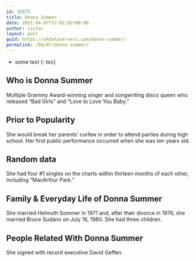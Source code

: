 ```yaml
---
id: 15675
title: Donna Summer
date: 2021-04-07T17:02:02+00:00
author: victor
layout: post
guid: https://ukdataservers.com/donna-summer/
permalink: /04/07/donna-summer/
---
```


* some text
{: toc}


## Who is Donna Summer



Multiple Grammy Award-winning singer and songwriting disco queen who released &#8220;Bad Girls&#8221; and &#8220;Love to Love You Baby.&#8221;

                
                
                
## Prior to Popularity



She would break her parents&#8217; curfew in order to attend parties during high school. Her first public performance occurred when she was ten years old.

                
                
                
## Random data



She had four #1 singles on the charts within thirteen months of each other, including &#8220;MacArthur Park.&#8221;

                
                
                
## Family & Everyday Life of Donna Summer



She married Helmuth Sommer in 1971 and, after their divorce in 1976, she married Bruce Sudano on July 16, 1980. She had three children.

                
                
                
## People Related With Donna Summer



She signed with record executive David Geffen.

                
              
            
          
          
          